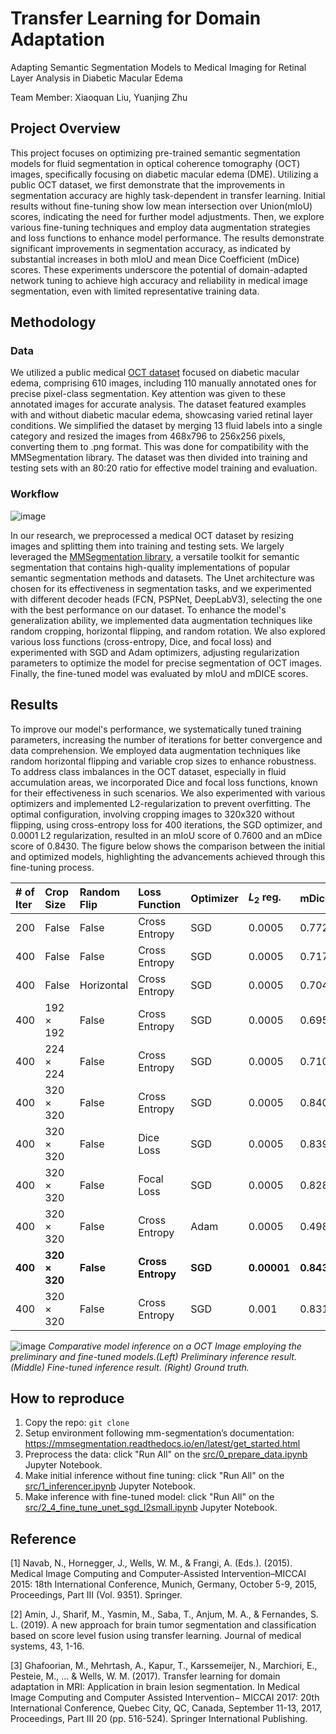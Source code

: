 # Transfer Learning for Domain Adaptation
Adapting Semantic Segmentation Models to Medical Imaging for Retinal Layer Analysis in Diabetic Macular Edema

Team Member: Xiaoquan Liu, Yuanjing Zhu

## Project Overview

This project focuses on optimizing pre-trained semantic segmentation models for fluid segmentation in optical coherence tomography (OCT) images, specifically focusing on diabetic macular edema (DME). Utilizing a public OCT dataset, we first demonstrate that the improvements in segmentation accuracy are highly task-dependent in transfer learning. Initial results without fine-tuning show low mean intersection over Union(mIoU) scores, indicating the need for further model adjustments. Then, we explore various fine-tuning techniques and employ data augmentation strategies and loss functions to enhance model performance. The results demonstrate significant improvements in segmentation accuracy, as indicated by substantial increases in both mIoU and mean Dice Coefficient (mDice) scores. These experiments underscore the potential of domain-adapted network tuning to achieve high accuracy and reliability in medical image segmentation, even with limited representative training data.

## Methodology

### Data

We utilized a public medical [OCT dataset](https://www.kaggle.com/datasets/paultimothymooney/chiu-2015/code) focused on diabetic macular edema, comprising 610 images, including 110 manually annotated ones for precise pixel-class segmentation. Key attention was given to these annotated images for accurate analysis. The dataset featured examples with and without diabetic macular edema, showcasing varied retinal layer conditions. We simplified the dataset by merging 13 fluid labels into a single category and resized the images from 468x796 to 256x256 pixels, converting them to .png format. This was done for compatibility with the MMSegmentation library. The dataset was then divided into training and testing sets with an 80:20 ratio for effective model training and evaluation.

### Workflow
![image](https://github.com/nogibjj/yj_xq_661_final_project/assets/110933007/09891166-3481-4ab0-9508-d11f7924c0f4)

In our research, we preprocessed a medical OCT dataset by resizing images and splitting them into training and testing sets. We largely leveraged the [MMSegmentation library](https://github.com/open-mmlab/mmsegmentation/tree/main), a versatile toolkit for semantic segmentation that contains high-quality implementations of popular semantic segmentation methods and datasets. The Unet architecture was chosen for its effectiveness in segmentation tasks, and we experimented with different decoder heads (FCN, PSPNet, DeepLabV3), selecting the one with the best performance on our dataset. To enhance the model's generalization ability, we implemented data augmentation techniques like random cropping, horizontal flipping, and random rotation. We also explored various loss functions (cross-entropy, Dice, and focal loss) and experimented with SGD and Adam optimizers, adjusting regularization parameters to optimize the model for precise segmentation of OCT images. Finally, the fine-tuned model was evaluated by mIoU and mDICE scores. 

## Results

To improve our model's performance, we systematically tuned training parameters, increasing the number of iterations for better convergence and data comprehension. We employed data augmentation techniques like random horizontal flipping and variable crop sizes to enhance robustness. To address class imbalances in the OCT dataset, especially in fluid accumulation areas, we incorporated Dice and focal loss functions, known for their effectiveness in such scenarios. We also experimented with various optimizers and implemented L2-regularization to prevent overfitting. The optimal configuration, involving cropping images to 320x320 without flipping, using cross-entropy loss for 400 iterations, the SGD optimizer, and 0.0001 L2 regularization, resulted in an mIoU score of 0.7600 and an mDice score of 0.8430. The figure below shows the comparison between the initial and optimized models, highlighting the advancements achieved through this fine-tuning process.

|   # of Iter  |    Crop Size     |   Random Flip  | Loss Function  |    Optimizer   |   $L_2$ reg.   |     mDice    |     mIoU     |
| :---         |     :---         |     :---       |:---            |     :---       |     :---       |     :---     |     :---     |
| 200          | False            | False          |Cross Entropy   | SGD            | 0.0005         | 0.7721       |   0.6855     |
| 400          | False            | False          |Cross Entropy   | SGD            | 0.0005         | 0.7173       |   0.6371     |
| 400          | False            | Horizontal     |Cross Entropy   | SGD            | 0.0005         | 0.7040       |   0.6263     |
| 400          | 192 $\times$ 192 | False          |Cross Entropy   | SGD            | 0.0005         | 0.6951       |   0.6190     |
| 400          | 224 $\times$ 224 | False          |Cross Entropy   | SGD            | 0.0005         | 0.7106       |   0.6299     |
| 400          | 320 $\times$ 320 | False          |Cross Entropy   | SGD            | 0.0005         | 0.8401       |   0.7567     |
| 400          | 320 $\times$ 320 | False          |Dice Loss       | SGD            | 0.0005         | 0.8395       |   0.7560     |
| 400          | 320 $\times$ 320 | False          |Focal Loss      | SGD            | 0.0005         | 0.8280       |   0.7429     |
| 400          | 320 $\times$ 320 | False          |Cross Entropy   | Adam           | 0.0005         | 0.4981       |   0.4963     |
| **400**      | **320 $\times$ 320** | **False**  |**Cross Entropy** | **SGD**      | **0.00001**    | **0.8430**   |   **0.7600** |
| 400          | 320 $\times$ 320 | False          |Cross Entropy   | SGD            | 0.001          | 0.8312       |   0.7464     |

![image](https://github.com/nogibjj/yj_xq_661_final_project/assets/110933007/e43f2252-0e46-441a-9b9a-fcbff5141c47)
*Comparative model inference on a OCT Image employing the preliminary and fine-tuned models.(Left) Preliminary inference result. (Middle) Fine-tuned inference result. (Right) Ground truth.*


## How to reproduce

1. Copy the repo: ```git clone ```
2. Setup environment following mm-segmentation’s documentation: https://mmsegmentation.readthedocs.io/en/latest/get_started.html
3. Preprocess the data: click "Run All" on the [src/0_prepare_data.ipynb](https://github.com/nogibjj/yj_xq_661_final_project/blob/main/src/0_prepare_data.ipynb) Jupyter Notebook.
4. Make initial inference without fine tuning: click "Run All" on the [src/1_inferencer.ipynb](https://github.com/nogibjj/yj_xq_661_final_project/blob/main/src/1_inferencer.ipynb) Jupyter Notebook.
5. Make inference with fine-tuned model: click "Run All" on the [src/2_4_fine_tune_unet_sgd_l2small.ipynb](https://github.com/nogibjj/yj_xq_661_final_project/blob/main/src/2_4_fine_tune_unet_sgd_l2small.ipynb) Jupyter Notebook.


## Reference

[1] Navab, N., Hornegger, J., Wells, W. M., & Frangi, A. (Eds.). (2015). Medical Image Computing and Computer-Assisted Intervention–MICCAI 2015: 18th International Conference, Munich, Germany, October 5-9, 2015, Proceedings, Part III (Vol. 9351). Springer.

[2] Amin, J., Sharif, M., Yasmin, M., Saba, T., Anjum, M. A., & Fernandes, S. L. (2019). A new approach for brain tumor segmentation and classification based on score level fusion using transfer learning. Journal of medical systems, 43, 1-16.


[3] Ghafoorian, M., Mehrtash, A., Kapur, T., Karssemeijer, N., Marchiori, E., Pesteie, M., ... & Wells, W. M. (2017). Transfer learning for domain adaptation in MRI: Application in brain lesion segmentation. In Medical Image Computing and Computer Assisted Intervention− MICCAI 2017: 20th International Conference, Quebec City, QC, Canada, September 11-13, 2017, Proceedings, Part III 20 (pp. 516-524). Springer International Publishing.

